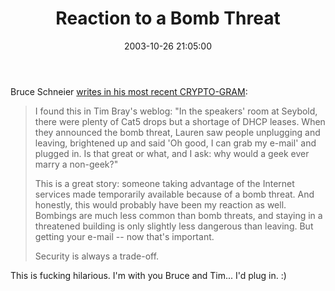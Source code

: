﻿---
layout: post
title: "Reaction to a Bomb Threat"
comments: false
date: 2003-10-26 21:05:00
updated: 2004-05-01 16:34:00
categories:
 - Opinions, Politics, Rants
 - Technology
subtext-id: 17c54aa4-1795-4299-b70f-dd46fee68012
alias: /blog/Reaction-to-a-Bomb-Threat.aspx
---


Bruce Schneier [writes in his most recent CRYPTO-GRAM](http://www.schneier.com/crypto-gram-0310.html#8):

> I found this in Tim Bray's weblog: "In the speakers' room at Seybold, there were plenty of Cat5 drops but a shortage of DHCP leases. When they announced the bomb threat, Lauren saw people unplugging and leaving, brightened up and said 'Oh good, I can grab my e-mail' and plugged in. Is that great or what, and I ask: why would a geek ever marry a non-geek?" 
> 
> This is a great story: someone taking advantage of the Internet services made temporarily available because of a bomb threat. And honestly, this would probably have been my reaction as well. Bombings are much less common than bomb threats, and staying in a threatened building is only slightly less dangerous than leaving. But getting your e-mail -- now that's important. 
> 
> Security is always a trade-off. 

This is fucking hilarious. I'm with you Bruce and Tim... I'd plug in. :)
